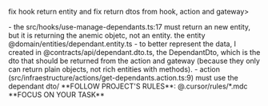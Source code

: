<task>fix hook return entity and fix return dtos from hook, action and gateway></task>

<techspec>
- the src/hooks/use-manage-dependants.ts:17 must return an new entity, but it is returning the anemic objetc, not an entity. the entity @domain/entities/dependant.entity.ts
- to better represent the data, I created in @contracts/api/dependant.dto.ts, the DependantDto, which is the dto that should be returned from the action and gateway (because they only can return plain objects, not rich entities with methods).
- action (src/infraestructure/actions/get-dependants.action.ts:9) must use the dependant dto/
</techspec>

<critical>
**FOLLOW PROJECT'S RULES**: @.cursor/rules/*.mdc
**FOCUS ON YOUR TASK**
</critical>